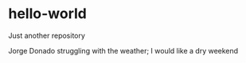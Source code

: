 # hello-world
Just another repository

Jorge Donado struggling with the weather; I would like a dry weekend
